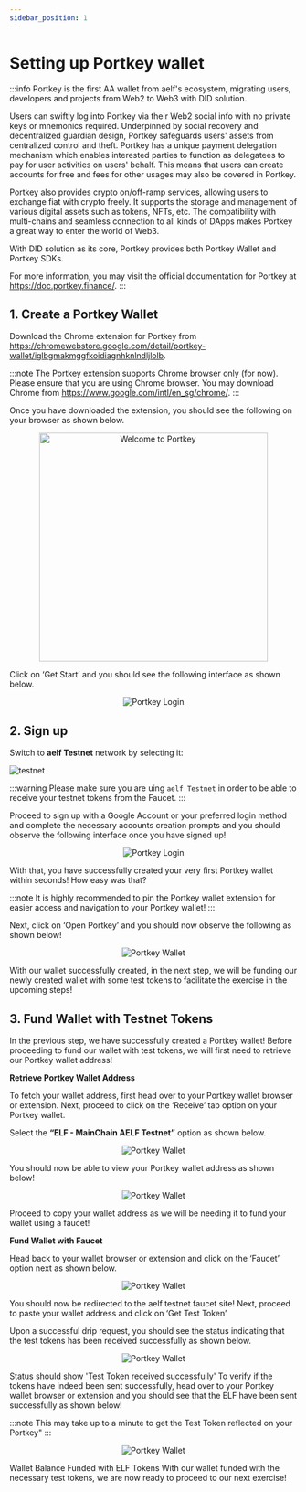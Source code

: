 ```yaml
---
sidebar_position: 1
---
```

# Setting up Portkey wallet

:::info
Portkey is the first AA wallet from aelf's ecosystem, migrating users, developers and projects from Web2 to Web3 with DID solution.

Users can swiftly log into Portkey via their Web2 social info with no private keys or mnemonics required. Underpinned by social recovery and decentralized guardian design, Portkey safeguards users' assets from centralized control and theft. Portkey has a unique payment delegation mechanism which enables interested parties to function as delegatees to pay for user activities on users' behalf. This means that users can create accounts for free and fees for other usages may also be covered in Portkey.

Portkey also provides crypto on/off-ramp services, allowing users to exchange fiat with crypto freely. It supports the storage and management of various digital assets such as tokens, NFTs, etc. The compatibility with multi-chains and seamless connection to all kinds of DApps makes Portkey a great way to enter the world of Web3.

With DID solution as its core, Portkey provides both Portkey Wallet and Portkey SDKs.

For more information, you may visit the official documentation for Portkey at https://doc.portkey.finance/.
:::


## 1. Create a Portkey Wallet

Download the Chrome extension for Portkey from https://chromewebstore.google.com/detail/portkey-wallet/iglbgmakmggfkoidiagnhknlndljlolb.

:::note
The Portkey extension supports Chrome browser only (for now). Please ensure that you are using Chrome browser.
You may download Chrome from https://www.google.com/intl/en_sg/chrome/.
:::

Once you have downloaded the extension, you should see the following on your browser as shown below.

<p align="center">
<img src="/img/welcome-to-portkey.png" alt="Welcome to Portkey" width="400"/></p>

Click on ‘Get Start’ and you should see the following interface as shown below. 
<p align="center">
<img src="/img/portkey-login.png" alt="Portkey Login" width=""/>
</p>

## 2. Sign up 

Switch to **aelf Testnet** network by selecting it:

![testnet](/img/portkey-switch-to-testnet.png)

:::warning
Please make sure you are uing `aelf Testnet` in order to be able to receive your testnet tokens from the Faucet.
:::

Proceed to sign up with a Google Account or your preferred login method and complete the necessary accounts creation prompts and you should observe the following interface once you have signed up!

<p align="center">
<img src="/img/success-login.png" alt="Portkey Login" width=""/>
</p>

With that, you have successfully created your very first Portkey wallet within seconds! How easy was that?

:::note
It is highly recommended to pin the Portkey wallet extension for easier access and navigation to your Portkey wallet!
:::

Next, click on ‘Open Portkey’ and you should now observe the following as shown below!

<p align="center">
<img src="/img/portkey-wallet-preview.png" alt="Portkey Wallet" width=""/>
</p>

With our wallet successfully created, in the next step, we will be funding our newly created wallet with some test tokens to facilitate the exercise in the upcoming steps!

## 3. Fund Wallet with Testnet Tokens

In the previous step, we have successfully created a Portkey wallet! Before proceeding to fund our wallet with test tokens, we will first need to retrieve our Portkey wallet address!

**Retrieve Portkey Wallet Address**

To fetch your wallet address, first head over to your Portkey wallet browser or extension. Next, proceed to click on the ‘Receive’ tab option on your Portkey wallet.

Select the **“ELF - MainChain AELF Testnet”** option as shown below.

<p align="center">
<img src="/img/select-token.png" alt="Portkey Wallet" width=""/>
</p>

You should now be able to view your Portkey wallet address as shown below!

<p align="center">
<img src="/img/wallet-address.png" alt="Portkey Wallet" width=""/>
</p>

Proceed to copy your wallet address as we will be needing it to fund your wallet using a faucet!

**Fund Wallet with Faucet**

Head back to your wallet browser or extension and click on the ‘Faucet’ option next as shown below.

<p align="center">
<img src="/img/faucet-link.png" alt="Portkey Wallet" width=""/>
</p>

You should now be redirected to the aelf testnet faucet site! Next, proceed to paste your wallet address and click on ‘Get Test Token’

Upon a successful drip request, you should see the status indicating that the test tokens has been received successfully as shown below.

<p align="center">
<img src="/img/get-test-token.png" alt="Portkey Wallet" width=""/>
</p>

Status should show 'Test Token received successfully'
To verify if the tokens have indeed been sent successfully, head over to your Portkey wallet browser or extension and you should see that the ELF have been sent successfully as shown below!

:::note
This may take up to a minute to get the Test Token reflected on your Portkey"
:::

<p align="center">
<img src="/img/funded-token.png" alt="Portkey Wallet" width=""/>
</p>

Wallet Balance Funded with ELF Tokens
With our wallet funded with the necessary test tokens, we are now ready to proceed to our next exercise!